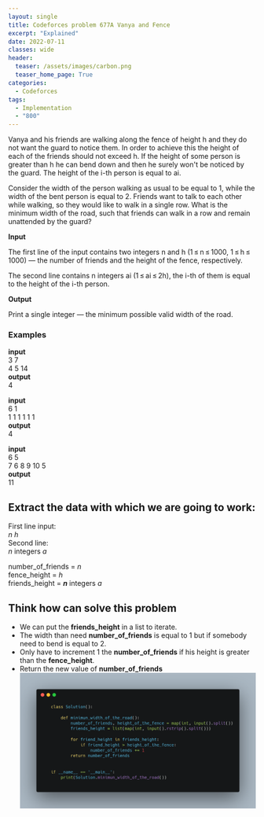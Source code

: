 ```yaml
---
layout: single
title: Codeforces problem 677A Vanya and Fence
excerpt: "Explained"
date: 2022-07-11
classes: wide
header:
  teaser: /assets/images/carbon.png
  teaser_home_page: True
categories:
  - Codeforces
tags:
  - Implementation
  - "800"
---
```


Vanya and his friends are walking along the fence of height h and they do not want the guard to notice them. In order to achieve this the height of each of the friends should not exceed h. If the height of some person is greater than h he can bend down and then he surely won't be noticed by the guard. The height of the i-th person is equal to ai.

Consider the width of the person walking as usual to be equal to 1, while the width of the bent person is equal to 2. Friends want to talk to each other while walking, so they would like to walk in a single row. What is the minimum width of the road, such that friends can walk in a row and remain unattended by the guard?

**Input**

The first line of the input contains two integers n and h (1 ≤ n ≤ 1000, 1 ≤ h ≤ 1000) — the number of friends and the height of the fence, respectively.

The second line contains n integers ai (1 ≤ ai ≤ 2h), the i-th of them is equal to the height of the i-th person.

**Output**

Print a single integer — the minimum possible valid width of the road.


### Examples
**input**<br>
3 7<br>
4 5 14<br>
**output**<br>
4

**input**<br>
6 1<br>
1 1 1 1 1 1<br>
**output**<br>
4

**input**<br>
6 5<br>
7 6 8 9 10 5<br>
**output**<br>
11

## Extract the data with which we are going to work:

First line input:<br>
*n* *h*<br>
Second line:<br>
*n* integers *a*

number_of_friends = *n*<br>
fence_height = *h*<br>
friends_height = ***n*** integers *a*

## Think how can solve this problem

- We can put the **friends_height** in a list to iterate.
- The width than need **number_of_friends** is equal to 1 but if somebody need to bend is equal to 2.
- Only have to increment 1 the **number_of_friends** if his height is greater than the **fence_height**.
- Return the new value of **number_of_friends**
![](/assets/images/codeforces/vanya-and-fence.png)
